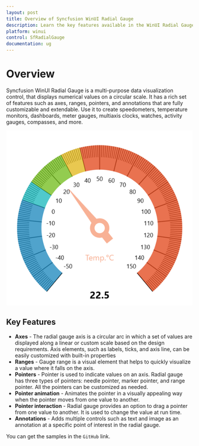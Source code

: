 ```yaml
---
layout: post
title: Overview of Syncfusion WinUI Radial Gauge
description: Learn the key features available in the WinUI Radial Gauge.
platform: winui
control: SfRadialGauge
documentation: ug
---
```


# Overview

Syncfusion WinUI Radial Gauge is a multi-purpose data visualization control, that displays numerical values on a circular scale. It has a rich set of features such as axes, ranges, pointers, and annotations that are fully customizable and extendable. Use it to create speedometers, temperature monitors, dashboards, meter gauges, multiaxis clocks, watches, activity gauges, compasses, and more.

![Overview winui radial gauge](images/overview/gauge_overview.png)

## Key Features

* **Axes** - The radial gauge axis is a circular arc in which a set of values are displayed along a linear or custom scale based on the design requirements. Axis elements, such as labels, ticks, and axis line, can be easily customized with built-in properties
* **Ranges** - Gauge range is a visual element that helps to quickly visualize a value where it falls on the axis.
* **Pointers** - Pointer is used to indicate values on an axis. Radial gauge has three types of pointers: needle pointer, marker pointer, and range pointer. All the pointers can be customized as needed.
* **Pointer animation** - Animates the pointer in a visually appealing way when the pointer moves from one value to another.
* **Pointer interaction** - Radial gauge provides an option to drag a pointer from one value to another. It is used to change the value at run time.
* **Annotations** - Adds multiple controls such as text and image as an annotation at a specific point of interest in the radial gauge.

You can get the samples in the `GitHub` link. 